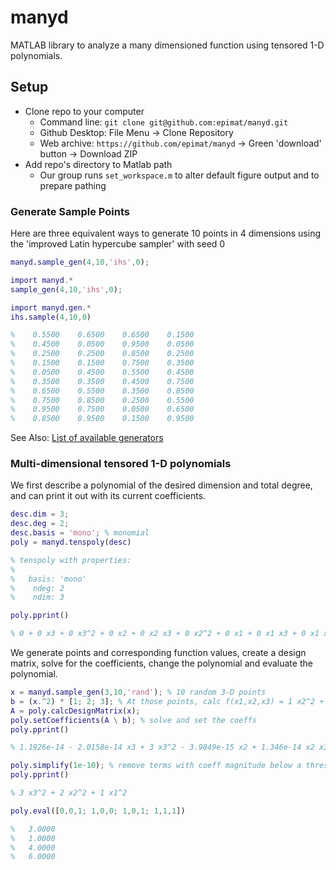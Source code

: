 # manyd
MATLAB library to analyze a many dimensioned function using tensored 1-D polynomials.

## Setup
* Clone repo to your computer
  * Command line: `git clone git@github.com:epimat/manyd.git`
  * Github Desktop: File Menu -> Clone Repository
  * Web archive: `https://github.com/epimat/manyd` -> Green 'download' button -> Download ZIP
* Add repo's directory to Matlab path
  * Our group runs `set_workspace.m` to alter default figure output and to prepare pathing

### Generate Sample Points
Here are three equivalent ways to generate 10 points in 4 dimensions
using the 'improved Latin hypercube sampler' with seed 0

```matlab
manyd.sample_gen(4,10,'ihs',0);

import manyd.*
sample_gen(4,10,'ihs',0);

import manyd.gen.*
ihs.sample(4,10,0)

%    0.5500    0.6500    0.6500    0.1500
%    0.4500    0.0500    0.9500    0.0500
%    0.2500    0.2500    0.8500    0.2500
%    0.1500    0.1500    0.7500    0.3500
%    0.0500    0.4500    0.5500    0.4500
%    0.3500    0.3500    0.4500    0.7500
%    0.6500    0.5500    0.3500    0.8500
%    0.7500    0.8500    0.2500    0.5500
%    0.9500    0.7500    0.0500    0.6500
%    0.8500    0.9500    0.1500    0.9500

```
See Also: [List of available generators](+manyd/+gen/)

### Multi-dimensional tensored 1-D polynomials
We first describe a polynomial of the desired dimension and total degree,
and can print it out with its current coefficients.
```matlab
desc.dim = 3;
desc.deg = 2;
desc.basis = 'mono'; % monomial
poly = manyd.tenspoly(desc)

% tenspoly with properties:
%
%   basis: 'mono'
%    ndeg: 2
%    ndim: 3

poly.pprint()

% 0 + 0 x3 + 0 x3^2 + 0 x2 + 0 x2 x3 + 0 x2^2 + 0 x1 + 0 x1 x3 + 0 x1 x2 + 0 x1^2
```
We generate points and corresponding function values, create a design matrix, solve for the coefficients, change the polynomial and evaluate the polynomial.

```matlab
x = manyd.sample_gen(3,10,'rand'); % 10 random 3-D points
b = (x.^2) * [1; 2; 3]; % At those points, calc f(x1,x2,x3) = 1 x2^2 + 2 x2^2 + 3 x3^2
A = poly.calcDesignMatrix(x);
poly.setCoefficients(A \ b); % solve and set the coeffs
poly.pprint()

% 1.1926e-14 - 2.0158e-14 x3 + 3 x3^2 - 3.9849e-15 x2 + 1.346e-14 x2 x3 + 2 x2^2 - 6.2541e-15 x1 + 2.2707e-15 x1 x3 + 5.0962e-16 x1 x2 + 1 x1^2

poly.simplify(1e-10); % remove terms with coeff magnitude below a threshold
poly.pprint()

% 3 x3^2 + 2 x2^2 + 1 x1^2

poly.eval([0,0,1; 1,0,0; 1,0,1; 1,1,1])

%   3.0000
%   1.0000
%   4.0000
%   6.0000
```
